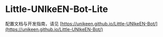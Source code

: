 # Little-UNIkeEN-Bot-Lite

配置文档与开发指南，请见 [https://unikeen.github.io/Little-UNIkeEN-Bot/](https://unikeen.github.io/Little-UNIkeEN-Bot/)
